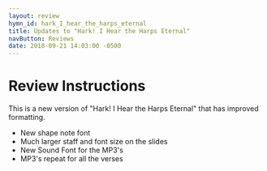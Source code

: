 ```yaml
---
layout: review
hymn_id: hark_I_hear_the_harps_eternal
title: Updates to "Hark! I Hear the Harps Eternal"
navButton: Reviews
date: 2018-09-21 14:03:00 -0500
---
```

# Review Instructions

This is a new version of "Hark! I Hear the Harps Eternal" that has improved formatting.

- New shape note font
- Much larger staff and font size on the slides
- New Sound Font for the MP3's
- MP3's repeat for all the verses
